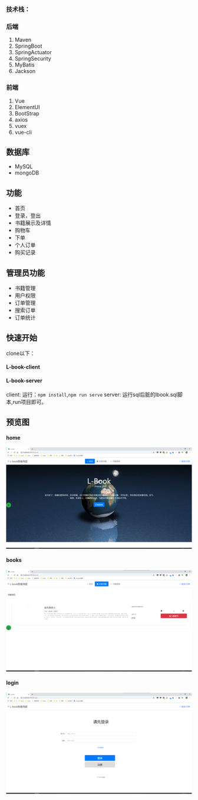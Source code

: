 ﻿### 技术栈：
### 后端
1. Maven
2. SpringBoot
3. SpringActuator
4. SpringSecurity
5. MyBatis
6. Jackson

### 前端
1. Vue
2. ElementUI
3. BootStrap
4. axios
5. vuex
6. vue-cli

## 数据库
- MySQL
- mongoDB



## 功能
- 首页
- 登录，登出
- 书籍展示及详情
- 购物车
- 下单
- 个人订单
- 购买记录

## 管理员功能
- 书籍管理
- 用户权限
- 订单管理
- 搜索订单
- 订单统计

## 快速开始
clone以下：
#### L-book-client
#### L-book-server
client: 运行：`npm install`,`npm run serve`
server: 运行sql后脏的lbook.sql脚本,run项目即可。

## 预览图
#### home
![home](readme_img/home.png)
#### books
![books](readme_img/books.png)
#### login
![login](readme_img/login.png)

